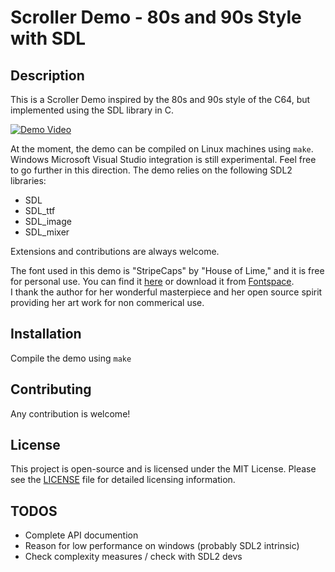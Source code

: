 # Scroller Demo - 80s and 90s Style with SDL

## Description

This is a Scroller Demo inspired by the 80s and 90s style of the C64, but implemented using the SDL library in C.

[![Demo Video](https://img.youtube.com/vi/aFnnTTyZzj8/maxresdefault.jpg)](https://www.youtube.com/watch?v=aFnnTTyZzj8)

At the moment, the demo can be compiled on Linux machines using `make`. Windows Microsoft Visual Studio integration
is still experimental. Feel free to go further in this direction. The demo relies on the following SDL2 libraries:

- SDL
- SDL_ttf
- SDL_image
- SDL_mixer

Extensions and contributions are always welcome.

The font used in this demo is "StripeCaps" by "House of Lime," and it is free for personal use. 
You can find it [here](https://blogfonts.com/stripes-caps.font) or download it from [Fontspace](https://www.fontspace.com/get/family/2333d).  
I thank the author for her wonderful masterpiece and her open source spirit providing her art work 
for non commerical use.

## Installation

Compile the demo using `make`

## Contributing

Any contribution is welcome!

## License

This project is open-source and is licensed under the MIT License. Please see the 
[LICENSE](LICENSE.md) file for detailed licensing information.


## TODOS

- Complete API documention 
- Reason for low performance on windows (probably SDL2 intrinsic)
- Check complexity measures / check with SDL2 devs

